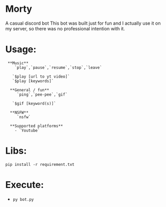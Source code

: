# Morty
A casual discord bot
This bot was built just for fun and I actually use it on my server, so there was no
professional intention with it.

# Usage:
```
 **Music**
    `play`,`pause`,`resume`,`stop`,`leave`

   `$play [url to yt video]`
   `$play [keywords]`

  **General / fun**
     `ping`,`pee-pee`,`gif`

   `$gif [keyword(s)]`

  **NSFW**
     `nsfw`

  **Supported platforms**
    - `Youtube`
```

# Libs:
`pip install -r requirement.txt`

# Execute:
- `py bot.py`